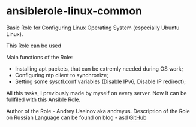# ansiblerole-linux-common

Basic Role for Configuring Linux Operating System (especially Ubuntu Linux).

This Role can be used

Main functions of the Role:

- Installing apt packets, that can be extremly needed during OS work;
- Configuring ntp client to synchronize;
- Setting some sysctl.conf variables (Disable IPv6, Disable IP redirect);

All this tasks, I previously made by myself on every server. Now It can
be fullfiled with this Ansible Role.

Author of the Role - Andrey Useinov aka andreyus. Description of the Role
on Russian Language can be found on blog - asd [GitHub](http://github.com)

